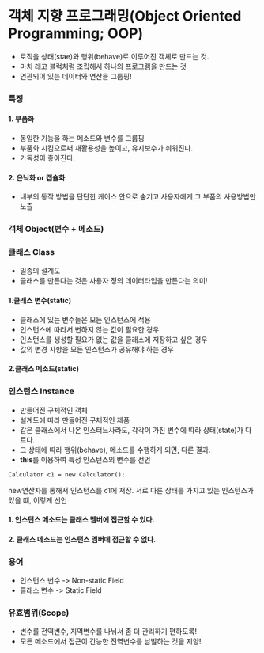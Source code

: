 # 객체 지향 프로그래밍(Object Oriented Programming; OOP)
- 로직을 상태(stae)와 행위(behave)로 이루어진 객체로 만드는 것.
- 마치 레고 블럭처럼 조립해서 하나의 프로그램을 만드는 것
- 연관되어 있는 데이터와 연산을 그룹핑!

### 특징
#### 1. 부품화
- 동일한 기능을 하는 메소드와 변수를 그룹핑
- 부품화 시킴으로써 재활용성을 높이고, 유지보수가 쉬워진다.
- 가독성이 좋아진다.

#### 2. 은닉화 or 캡슐화
- 내부의 동작 방법을 단단한 케이스 안으로 숨기고 사용자에게 그 부품의 사용방법만 노출

### 객체 Object(**변수 + 메소드**)

### 클래스 Class
- 일종의 설계도
- 클래스를 만든다는 것은 사용자 정의 데이터타입을 만든다는 의미!
#### 1.클래스 변수(static)
- 클래스에 있는 변수들은 모든 인스턴스에 적용
- 인스턴스에 따라서 변하지 않는 값이 필요한 경우
- 인스턴스를 생성할 필요가 없는 값을 클래스에 저장하고 싶은 경우
- 값의 변경 사항을 모든 인스턴스가 공유해야 하는 경우
#### 2.클래스 메소드(static)


### 인스턴스 Instance
- 만들어진 구체적인 객체
- 설계도에 따라 만들어진 구체적인 제품
- 같은 클래스에서 나온 인스터느사라도, 각각이 가진 변수에 따라 상태(state)가 다르다.
- 그 상태에 따라 행위(behave), 메소드를 수행하게 되면, 다른 결과.
- **this**를 이용하여 특정 인스턴스의 변수를 선언

```
Calculator c1 = new Calculator();
```
new연산자를 통해서 인스턴스를 c1에 저장. 서로 다른 상태를 가지고 있는 인스턴스가 있을 떄, 이렇게 선언


#### 1. 인스턴스 메소드는 클래스 멤버에 접근할 수 있다.
#### 2. 클래스 메소드는 인스턴스 멤버에 접근할 수 없다.

### 용어
- 인스턴스 변수 -> Non-static Field
- 클래스 변수 -> Static Field

### 유효범위(Scope)
- 변수를 전역변수, 지역변수를 나눠서 좀 더 관리하기 편하도록!
- 모든 메소드에서 접근이 간능한 전역변수를 남발하는 것을 지양!

